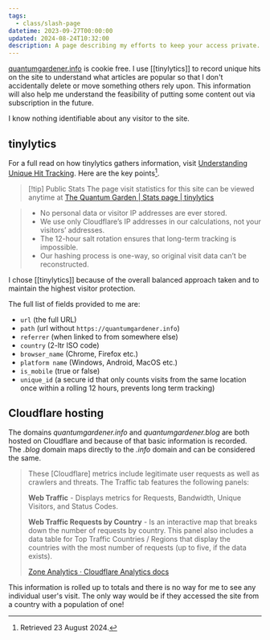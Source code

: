 ```yaml
---
tags:
  - class/slash-page
datetime: 2023-09-27T00:00:00
updated: 2024-08-24T10:32:00
description: A page describing my efforts to keep your access private.
---
```

[quantumgardener.info](https://quantumgardener.info) is cookie free. I use [[tinylytics]] to record unique hits on the site to understand what articles are popular so that I don't accidentally delete or move something others rely upon. This information will also help me understand the feasibility of putting some content out via subscription in the future.

I know nothing identifiable about any visitor to the site.

## tinylytics
For a full read on how tinylytics gathers information, visit [Understanding Unique Hit Tracking](https://tinylytics.app/docs/unique_hits). Here are the key points[^2].

> [!tip] Public Stats
> The page visit statistics for this site can be viewed anytime at [The Quantum Garden | Stats page | tinylytics](https://tinylytics.app/public/E3iDvbUS_jM8JfgnY6Ae)

> - No personal data or visitor IP addresses are ever stored.
> - We use only Cloudflare’s IP addresses in our calculations, not your visitors’ addresses.
> - The 12-hour salt rotation ensures that long-term tracking is impossible.
> - Our hashing process is one-way, so original visit data can’t be reconstructed.

I chose [[tinylytics]] because of the overall balanced approach taken and to maintain the highest visitor protection.

The full list of fields provided to me are:
- `url` (the full URL)
- `path` (url without `https://quantumgardener.info`)
- `referrer` (when linked to from somewhere else)
- `country` (2-ltr ISO code)
- `browser_name` (Chrome, Firefox etc.)
- `platform name` (Windows, Android, MacOS etc.)
- `is_mobile` (true or false)
- `unique_id` (a secure id that only counts visits from the same location once within a rolling 12 hours, prevents long term tracking)
## Cloudflare hosting
The domains *quantumgardener.info* and *quantumgardener.blog* are both hosted on Cloudflare and because of that basic information is recorded. The *.blog* domain maps directly to the *.info* domain and can be considered the same.

> These [Cloudflare] metrics include legitimate user requests as well as crawlers and threats. The Traffic tab features the following panels: 
> 
> **Web Traffic** - Displays metrics for Requests, Bandwidth, Unique Visitors, and Status Codes. 
> 
> **Web Traffic Requests by Country** - Is an interactive map that breaks down the number of requests by country. This panel also includes a data table for Top Traffic Countries / Regions that display the countries with the most number of requests (up to five, if the data exists).
> 
> [Zone Analytics · Cloudflare Analytics docs](https://developers.cloudflare.com/analytics/account-and-zone-analytics/zone-analytics/#:~:text=Web%20Traffic%20%2D%20Displays%20metrics%20for,number%20of%20requests%20by%20country.)

This information is rolled up to totals and there is no way for me to see any individual user's visit. The only way would be if they accessed the site from a country with a population of one!

[^1]: This is described in full at [Plausible: Privacy focused Google Analytics alternative | Plausible Analytics](https://plausible.io/privacy-focused-web-analytics). 
[^2]: Retrieved 23 August 2024.